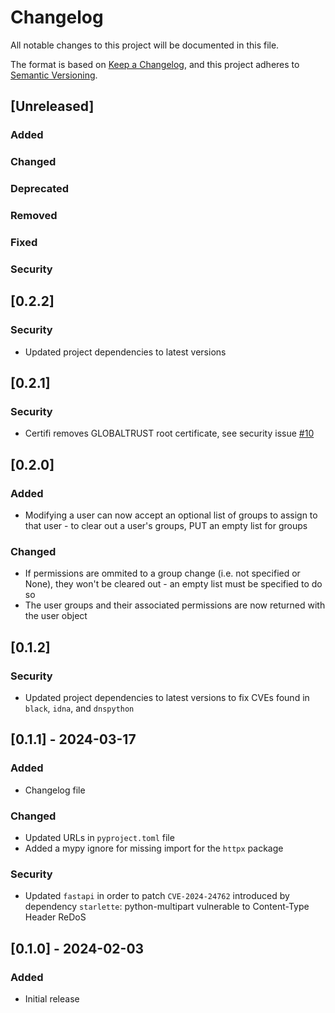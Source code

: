# Changelog

All notable changes to this project will be documented in this file.

The format is based on [Keep a Changelog](https://keepachangelog.com/en/1.1.0/),
and this project adheres to [Semantic Versioning](https://semver.org/spec/v2.0.0.html).

## [Unreleased]

### Added

### Changed

### Deprecated

### Removed

### Fixed

### Security

## [0.2.2]

### Security
- Updated project dependencies to latest versions

## [0.2.1]

### Security
- Certifi removes GLOBALTRUST root certificate, see security issue [#10](https://github.com/tristeng/tasos-apiauth/security/dependabot/10)

## [0.2.0]

### Added
- Modifying a user can now accept an optional list of groups to assign to that user - to clear out a user's groups, PUT an empty list for groups

### Changed
- If permissions are ommited to a group change (i.e. not specified or None), they won't be cleared out - an empty list must be specified to do so
- The user groups and their associated permissions are now returned with the user object

## [0.1.2]

### Security
- Updated project dependencies to latest versions to fix CVEs found in `black`, `idna`, and `dnspython`

## [0.1.1] - 2024-03-17

### Added

- Changelog file

### Changed

- Updated URLs in `pyproject.toml` file
- Added a mypy ignore for missing import for the `httpx` package

### Security

- Updated `fastapi` in order to patch `CVE-2024-24762` introduced by dependency `starlette`: python-multipart vulnerable to Content-Type Header ReDoS

## [0.1.0] - 2024-02-03

### Added

- Initial release
